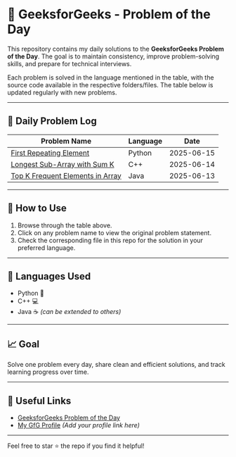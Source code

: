 # 🧠 GeeksforGeeks - Problem of the Day

This repository contains my daily solutions to the **GeeksforGeeks Problem of the Day**. The goal is to maintain consistency, improve problem-solving skills, and prepare for technical interviews.

Each problem is solved in the language mentioned in the table, with the source code available in the respective folders/files. The table below is updated regularly with new problems.

---

## 📅 Daily Problem Log

| Problem Name | Language | Date |
|--------------|----------|------|
| [First Repeating Element](https://www.geeksforgeeks.org/find-first-repeating-element-array-integers/) | Python | 2025-06-15 |
| [Longest Sub-Array with Sum K](https://www.geeksforgeeks.org/longest-sub-array-sum-k/) | C++ | 2025-06-14 |
| [Top K Frequent Elements in Array](https://www.geeksforgeeks.org/top-k-frequent-elements-in-array/) | Java | 2025-06-13 |

---

## 📌 How to Use

1. Browse through the table above.
2. Click on any problem name to view the original problem statement.
3. Check the corresponding file in this repo for the solution in your preferred language.

---

## 🚀 Languages Used

- Python 🐍
- C++ 💻
- Java ☕ *(can be extended to others)*

---

## 📈 Goal

Solve one problem every day, share clean and efficient solutions, and track learning progress over time.

---

## 🔗 Useful Links

- [GeeksforGeeks Problem of the Day](https://practice.geeksforgeeks.org/problem-of-the-day)
- [My GfG Profile](#) *(Add your profile link here)*

---

Feel free to star ⭐ the repo if you find it helpful!
